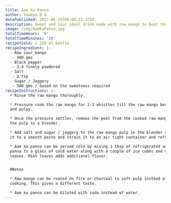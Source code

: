 ```yaml
---
title: Aam Ka Panna
author: Sowmya B A
datePublished: 2017-05-25T08:09:23.378Z
description: Sweet and sour ideal drink made with raw mango to beat the summer heat
image: /img/AamKaPanna.jpg
totalTimeHours: '0'
totalTimeMinutes: '20'
recipeYield: 1 250 ml bottle
recipeIngredient: |-
  - Raw sour mango
   - 400 gms
  - Black pepper
   - 3-4 finely powdered
  - Salt
   - 2 tsp
  - Sugar / Jaggery
   - 500 gms / based on the sweetness required
recipeInstructions: >-
  * Rinse the raw mango thoroughly.

  * Pressure cook the raw mango for 2-3 whistles till the raw mango becomes soft
  and pulpy.

  * Once the pressure settles, remove the peel from the cooked raw mango and get
  the pulp to a blender.

  * Add salt and sugar / jaggery to the raw mango pulp in the blender and blend
  it to a smooth paste and strain it to an air tight container and refrigerate.

  * Aam ka panna can be served cold by mixing 1 tbsp of refrigerated aam ka
  panna to a glass of cold water along with a couple of ice cubes and mint
  leaves. Mint leaves adds additional flavor.


  #Notes

  * Raw mango can be roated on fire or charcoal to soft pulp instead of pressure
  cooking. This gives a different taste.

  * Aam ka panna can be diluted with soda instead of water.
---
```






